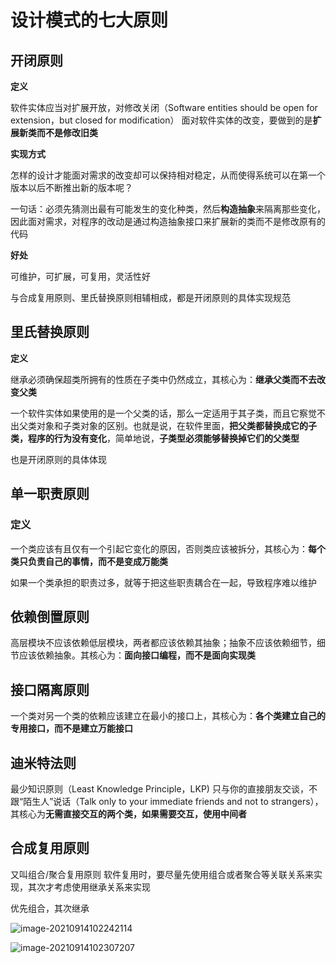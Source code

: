 # 设计模式的七大原则

## 开闭原则

**定义**

软件实体应当对扩展开放，对修改关闭（Software entities should be open for extension，but closed for modification）
面对软件实体的改变，要做到的是**扩展新类而不是修改旧类**

**实现方式**

怎样的设计才能面对需求的改变却可以保持相对稳定，从而使得系统可以在第一个版本以后不断推出新的版本呢？

一句话：必须先猜测出最有可能发生的变化种类，然后**构造抽象**来隔离那些变化，因此面对需求，对程序的改动是通过构造抽象接口来扩展新的类而不是修改原有的代码

**好处**

可维护，可扩展，可复用，灵活性好



与合成复用原则、里氏替换原则相辅相成，都是开闭原则的具体实现规范



## 里氏替换原则

**定义**

继承必须确保超类所拥有的性质在子类中仍然成立，其核心为：**继承父类而不去改变父类**

一个软件实体如果使用的是一个父类的话，那么一定适用于其子类，而且它察觉不出父类对象和子类对象的区别。也就是说，在软件里面，**把父类都替换成它的子类，程序的行为没有变化**，简单地说，**子类型必须能够替换掉它们的父类型**

也是开闭原则的具体体现



## 单一职责原则

### 定义

一个类应该有且仅有一个引起它变化的原因，否则类应该被拆分，其核心为：**每个类只负责自己的事情，而不是变成万能类**

如果一个类承担的职责过多，就等于把这些职责耦合在一起，导致程序难以维护





## 依赖倒置原则

高层模块不应该依赖低层模块，两者都应该依赖其抽象；抽象不应该依赖细节，细节应该依赖抽象。其核心为：**面向接口编程，而不是面向实现类**



## 接口隔离原则

一个类对另一个类的依赖应该建立在最小的接口上，其核心为：**各个类建立自己的专用接口，而不是建立万能接口**



## 迪米特法则
最少知识原则（Least Knowledge Principle，LKP)
只与你的直接朋友交谈，不跟“陌生人”说话（Talk only to your immediate friends and not to strangers），其核心为**无需直接交互的两个类，如果需要交互，使用中间者**



## 合成复用原则
又叫组合/聚合复用原则
软件复用时，要尽量先使用组合或者聚合等关联关系来实现，其次才考虑使用继承关系来实现

优先组合，其次继承





![image-20210914102242114](https://figure-bed-liqun.oss-cn-beijing.aliyuncs.com/uPic/image-20210914102242114.png)



![image-20210914102307207](https://figure-bed-liqun.oss-cn-beijing.aliyuncs.com/uPic/image-20210914102307207.png)
